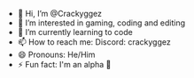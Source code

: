 - 👋 Hi, I’m @Crackyggez
- 👀 I’m interested in gaming, coding and editing
- 🌱 I’m currently learning to code
- 📫 How to reach me: Discord: crackyggez
- 😄 Pronouns: He/Him
- ⚡ Fun fact: I'm an alpha 🗿

<!---
Crackyggez/Crackyggez is a ✨ special ✨ repository because its `README.md` (this file) appears on your GitHub profile.
You can click the Preview link to take a look at your changes.
--->
